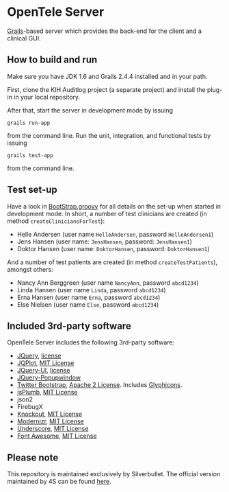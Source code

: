 OpenTele Server    
===============
[Grails](http://grails.org/)-based server which provides the back-end for the client and a clinical GUI.

How to build and run
--------------------
Make sure you have JDK 1.6 and Grails 2.4.4 installed and in your path.

First, clone the KIH Auditlog project (a separate project) and install the plug-in in your local repository.

After that, start the server in development mode by issuing

    grails run-app

from the command line. Run the unit, integration, and functional tests by issuing

    grails test-app

from the command line.

Test set-up
-----------
Have a look in [BootStrap.groovy](grails-app/conf/BootStrap.groovy) for all details on the set-up when
started in development mode. In short, a number of test clinicians are created (in method
``createCliniciansForTest``):

* Helle Andersen (user name ``HelleAndersen``, password ``HelleAndersen1``)
* Jens Hansen (user name: ``JensHansen``, password: ``JensHansen1``)
* Doktor Hansen (user name: ``DoktorHansen``, password: ``DoktorHansen1``)

And a number of test patients are created (in method ``createTestPatients``), amongst others:

* Nancy Ann Berggreen (user name ``NancyAnn``, password ``abcd1234``)
* Linda Hansen (user name ``Linda``, password ``abcd1234``)
* Erna Hansen (user name ``Erna``, password ``abcd1234``)
* Else Nielsen (user name ``Else``, password ``abcd1234``)

Included 3rd-party software
---------------------------
OpenTele Server includes the following 3rd-party software:

* [JQuery](http://jquery.com/), [license](licenses/jquery-license.txt)
* [JQPlot](http://www.jqplot.com/), [MIT License](licenses/jqplot-license.txt)
* [JQuery-UI](http://jqueryui.com/), [license](licenses/jquery-ui-license.txt)
* [JQuery-Popupwindow](http://swip.codylindley.com/popupWindowDemo.html)
* [Twitter Bootstrap](http://getbootstrap.com/), [Apache 2 License](licenses/twitter-bootstrap-license.txt). Includes [Glyphicons](http://glyphicons.com/).
* [jsPlumb](http://jsplumbtoolkit.com/home/jquery.html), [MIT License](licenses/jsplumb-license.txt)
* json2
* FirebugX
* [Knockout](http://knockoutjs.com/), [MIT License](http://www.opensource.org/licenses/mit-license.php)
* [Modernizr](http://modernizr.com/), [MIT License](licenses/modernizr-license.txt)
* [Underscore](http://underscorejs.org/), [MIT License](licenses/underscore-license.txt)
* [Font Awesome](http://fortawesome.github.io/Font-Awesome/), [MIT License](http://opensource.org/licenses/mit-license.html)

Please note
----------------------
This repository is maintained exclusively by Silverbullet. The official version maintained by 4S can be found [here](https://bitbucket.org/4s/opentele-server).